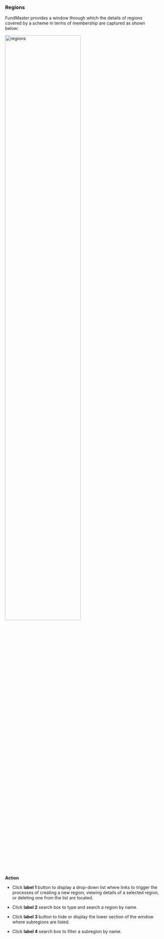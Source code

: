 ### Regions

FundMaster provides a window through which the details of regions covered by a scheme in terms of membership are captured as shown below:

<img  alt="regions" width="70%" height="auto"  class="center"  src="../.vuepress/public/img/media2/scheme8.jpg">  

**Action**

-   Click **label 1** button to display a drop-down list where links to trigger the processes of creating a new region, viewing details of a selected region, or deleting one from the list are located.

-   Click **label 2** search box to type and search a region by name.

-   Click **label 3** button to hide or display the lower section of the window where subregions are listed.

-   Click **label 4** search box to filter a subregion by name.